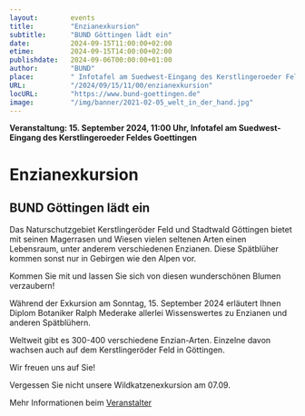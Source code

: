 ```yaml
---
layout:        events
title:         "Enzianexkursion"
subtitle:      "BUND Göttingen lädt ein"
date:          2024-09-15T11:00:00+02:00
etime:         2024-09-15T14:00:00+02:00
publishdate:   2024-09-06T00:00:00+01:00
author:        "BUND"
place:         " Infotafel am Suedwest-Eingang des Kerstlingeroeder Feldes Goettingen"
URL:           "/2024/09/15/11/00/enzianexkursion"
locURL:        "https://www.bund-goettingen.de"
image:         "/img/banner/2021-02-05_welt_in_der_hand.jpg"
---
```


**Veranstaltung: 15. September 2024, 11:00 Uhr,  Infotafel am Suedwest-Eingang des Kerstlingeroeder Feldes Goettingen**

Enzianexkursion
===========

BUND Göttingen lädt ein
-----------
Das Naturschutzgebiet Kerstlingeröder Feld und Stadtwald Göttingen bietet mit seinen Magerrasen und Wiesen vielen seltenen Arten einen Lebensraum, unter anderem verschiedenen Enzianen. Diese Spätblüher kommen sonst nur in Gebirgen wie den Alpen vor.

Kommen Sie mit und lassen Sie sich von diesen wunderschönen Blumen verzaubern!

Während der Exkursion am Sonntag, 15. September 2024 erläutert Ihnen Diplom Botaniker Ralph Mederake allerlei Wissenswertes zu Enzianen und anderen Spätblühern.


Weltweit gibt es 300-400 verschiedene Enzian-Arten. Einzelne davon wachsen auch auf dem Kerstlingeröder Feld in Göttingen.

Wir freuen uns auf Sie!


Vergessen Sie nicht unsere Wildkatzenexkursion am 07.09.



Mehr Informationen beim [Veranstalter](https://www.bund-goettingen.de)
